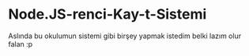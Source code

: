 # Node.JS-renci-Kay-t-Sistemi
Aslında bu okulumun sistemi gibi birşey yapmak istedim belki lazım olur falan :p
